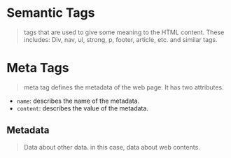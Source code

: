 # Semantic Tags
> tags that are used to give some meaning to the HTML content. These includes: Div, nav, ul, strong, p, footer, article,  etc. and similar tags.

# Meta Tags
> meta tag defines the metadata of the web page. It has two attributes.
* `name`: describes the name of the metadata.
* `content`: describes the value of the metadata.

## Metadata
> Data about other data. in this case, data about web contents.
